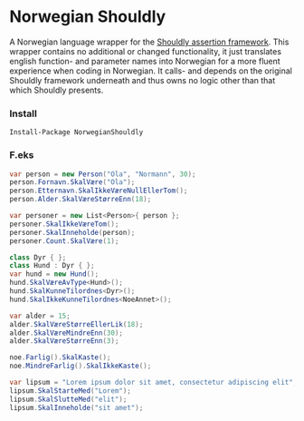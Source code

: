 # Norwegian Shouldly

A Norwegian language wrapper for the [Shouldly assertion framework](https://github.com/shouldly/shouldly). This wrapper contains no additional or changed functionality, it just translates english function- and parameter names into Norwegian for a more fluent experience when coding in Norwegian. It calls- and depends on the original Shouldly framework underneath and thus owns no logic other than that which Shouldly presents.

### Install

```
Install-Package NorwegianShouldly
```

### F.eks

```csharp
var person = new Person("Ola", "Normann", 30);
person.Fornavn.SkalVære("Ola");
person.Etternavn.SkalIkkeVæreNullEllerTom();
person.Alder.SkalVæreStørreEnn(18);

var personer = new List<Person>{ person };
personer.SkalIkkeVæreTom();
personer.SkalInneholde(person);
personer.Count.SkalVære(1);

class Dyr { };
class Hund : Dyr { };
var hund = new Hund();
hund.SkalVæreAvType<Hund>();
hund.SkalKunneTilordnes<Dyr>();
hund.SkalIkkeKunneTilordnes<NoeAnnet>();

var alder = 15;
alder.SkalVæreStørreEllerLik(18);
alder.SkalVæreMindreEnn(30);
alder.SkalVæreStørreEnn(3);

noe.Farlig().SkalKaste();
noe.MindreFarlig().SkalIkkeKaste();

var lipsum = "Lorem ipsum dolor sit amet, consectetur adipiscing elit";
lipsum.SkalStarteMed("Lorem");
lipsum.SkalSlutteMed("elit");
lipsum.SkalInneholde("sit amet");
```
